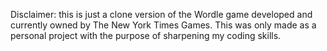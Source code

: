 Disclaimer: this is just a clone version of the Wordle game developed and currently owned by The New York Times Games. This was only made as a personal project with the purpose of sharpening my coding skills.
